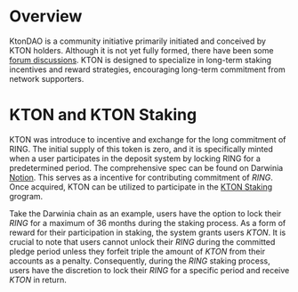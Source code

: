 # Overview

KtonDAO is a community initiative primarily initiated and conceived by KTON holders. Although it is not yet fully formed, there have been some [forum discussions](https://github.com/orgs/dcdao/discussions/32). KTON is designed to specialize in long-term staking incentives and reward strategies, encouraging long-term commitment from network supporters.

# KTON and KTON Staking

KTON was introduce to incentive and exchange for the long commitment of RING. The initial supply of this token is zero, and it is specifically minted when a user participates in the deposit system by locking RING for a predetermined period. The comprehensive spec can be found on Darwinia [Notion](https://darwinia.notion.site/KTON-Specification-on-Different-Chains-cbb4b2f65c12421282f5f19e310a82d2?pvs=74). This serves as a incentive for contributing commitment of *RING*. Once acquired, KTON can be utilized to participate in the [KTON Staking](https://kton-staking.darwinia.network/) grogram.

Take the Darwinia chain as an example, users have the option to lock their *RING* for a maximum of 36 months during the staking process. As a form of reward for their participation in staking, the system grants users *KTON*. It is crucial to note that users cannot unlock their *RING* during the committed pledge period unless they forfeit triple the amount of *KTON* from their accounts as a penalty. Consequently, during the *RING* staking process, users have the discretion to lock their *RING* for a specific period and receive *KTON* in return.
